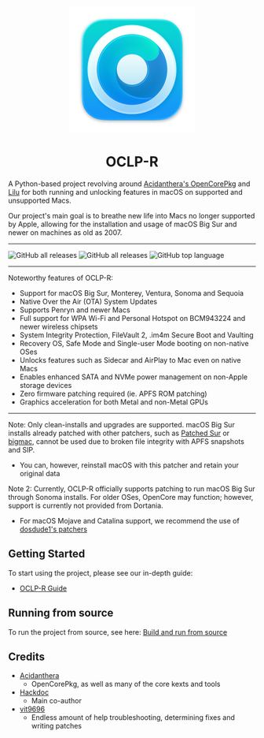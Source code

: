 <div align="center">
             <img src="docs/images/OC-Patcher.png" alt="OpenCore Patcher Logo" width="256" />
             <h1>OCLP-R</h1>
</div>

A Python-based project revolving around [Acidanthera's OpenCorePkg](https://github.com/acidanthera/OpenCorePkg) and [Lilu](https://github.com/acidanthera/Lilu) for both running and unlocking features in macOS on supported and unsupported Macs.

Our project's main goal is to breathe new life into Macs no longer supported by Apple, allowing for the installation and usage of macOS Big Sur and newer on machines as old as 2007.

----------
![GitHub all releases](https://img.shields.io/github/release/hackdoc/OCLP-R)
![GitHub all releases](https://img.shields.io/github/downloads/hackdoc/OCLP-R/total?color=white&style=plastic) ![GitHub top language](https://img.shields.io/github/languages/top/hackdoc/OCLP-R?color=4B8BBE&style=plastic)

----------

Noteworthy features of OCLP-R:

* Support for macOS Big Sur, Monterey, Ventura, Sonoma and Sequoia
* Native Over the Air (OTA) System Updates
* Supports Penryn and newer Macs
* Full support for WPA Wi-Fi and Personal Hotspot on BCM943224 and newer wireless chipsets
* System Integrity Protection, FileVault 2, .im4m Secure Boot and Vaulting
* Recovery OS, Safe Mode and Single-user Mode booting on non-native OSes
* Unlocks features such as Sidecar and AirPlay to Mac even on native Macs
* Enables enhanced SATA and NVMe power management on non-Apple storage devices
* Zero firmware patching required (ie. APFS ROM patching)
* Graphics acceleration for both Metal and non-Metal GPUs

----------

Note: Only clean-installs and upgrades are supported. macOS Big Sur installs already patched with other patchers, such as [Patched Sur](https://github.com/BenSova/Patched-Sur) or [bigmac](https://github.com/StarPlayrX/bigmac), cannot be used due to broken file integrity with APFS snapshots and SIP.

* You can, however, reinstall macOS with this patcher and retain your original data

Note 2: Currently, OCLP-R officially supports patching to run macOS Big Sur through Sonoma installs. For older OSes, OpenCore may function; however, support is currently not provided from Dortania.

* For macOS Mojave and Catalina support, we recommend the use of [dosdude1's patchers](http://dosdude1.com)

## Getting Started

To start using the project, please see our in-depth guide:

* [OCLP-R Guide](https://dortania.github.io/OpenCore-Legacy-Patcher/)


## Running from source

To run the project from source, see here: [Build and run from source](./SOURCE.md)

## Credits

* [Acidanthera](https://github.com/Acidanthera)
  * OpenCorePkg, as well as many of the core kexts and tools
* [Hackdoc](https://github.com/hackdoc)
  * Main co-author
* [vit9696](https://github.com/vit9696)
  * Endless amount of help troubleshooting, determining fixes and writing patches
